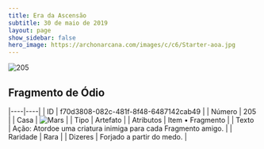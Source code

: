 ```yaml
---
title: Era da Ascensão
subtitle: 30 de maio de 2019
layout: page
show_sidebar: false
hero_image: https://archonarcana.com/images/c/c6/Starter-aoa.jpg
---
```


![205](https://cdn.keyforgegame.com/media/card_front/pt/435_205_HQC6673JP6R2_pt.png)

## Fragmento de Ódio

|----|----|
| ID | f70d3808-082c-481f-8f48-6487142cab49 |
| Número | 205 |
| Casa | ![Mars](https://archonarcana.com/images/thumb/d/de/Mars.png/22px-Mars.png "Marte") |
| Tipo | Artefato |
| Atributos | Item • Fragmento |
| Texto | Ação: Atordoe uma criatura inimiga para cada Fragmento amigo. |
| Raridade | Rara |
| Dizeres | Forjado a partir do medo. |
